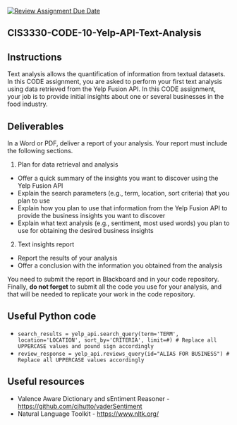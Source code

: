 [![Review Assignment Due Date](https://classroom.github.com/assets/deadline-readme-button-24ddc0f5d75046c5622901739e7c5dd533143b0c8e959d652212380cedb1ea36.svg)](https://classroom.github.com/a/-oEghN1_)
## CIS3330-CODE-10-Yelp-API-Text-Analysis

## Instructions

Text analysis allows the quantification of information from textual datasets. In this CODE assignment, you are asked to perform your first text analysis using data retrieved from the Yelp Fusion API. In this CODE assignment, your job is to provide initial insights about one or several businesses in the food industry.

## Deliverables

In a Word or PDF, deliver a report of your analysis. Your report must include the following sections.

1. Plan for data retrieval and analysis
  * Offer a quick summary of the insights you want to discover using the Yelp Fusion API
  * Explain the search parameters (e.g., term, location, sort criteria) that you plan to use
  * Explain how you plan to use that information from the Yelp Fusion API to provide the business insights you want to discover
  * Explain what text analysis (e.g., sentiment, most used words) you plan to use for obtaining the desired business insights

2. Text insights report
  * Report the results of your analysis
  * Offer a conclusion with the information you obtained from the analysis
  
You need to submit the report in Blackboard and in your code repository. Finally, **do not forget** to submit all the code you use for your analysis, and that will be needed to replicate your work in the code repository.

## Useful Python code

* `search_results = yelp_api.search_query(term='TERM', location='LOCATION', sort_by='CRITERIA', limit=#) # Replace all UPPERCASE values and pound sign accordingly`
* `review_response = yelp_api.reviews_query(id="ALIAS FOR BUSINESS") # Replace all UPPERCASE values accordingly`

## Useful resources

* Valence Aware Dictionary and sEntiment Reasoner - https://github.com/cjhutto/vaderSentiment
* Natural Language Toolkit - https://www.nltk.org/

